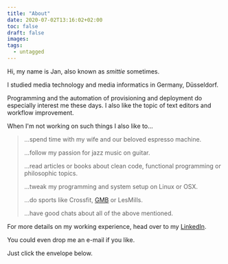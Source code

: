 ```yaml
---
title: "About"
date: 2020-07-02T13:16:02+02:00
toc: false
draft: false
images:
tags:
  - untagged
---
```


Hi,
my name is Jan, also known as *smittie* sometimes.

I studied media technology and media informatics in Germany, Düsseldorf.

Programming and the automation of provisioning and deployment do especially interest me these days.
I also like the topic of text editors and workflow improvement.

When I'm not working on such things I also like to...

>    ...spend time with my wife and our beloved espresso machine.
>
>    ...follow my passion for jazz music on guitar.
>
>    ...read articles or books about clean code, functional programming or philosophic topics.
>
>    ...tweak my programming and system setup on Linux or OSX.
>
>    ...do sports like Crossfit, [GMB][1] or LesMills.
>
>    ...have good chats about all of the above mentioned.

For more details on my working experience, head over to my [LinkedIn][2].

You could even drop me an e-mail if you like.

Just click the envelope below.

[1]: https://gmb.io
[2]: https://www.linkedin.com/in/jan-schmitt/
